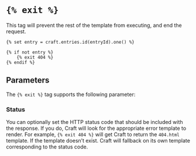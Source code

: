 # `{% exit %}`

This tag will prevent the rest of the template from executing, and end the request.

```twig
{% set entry = craft.entries.id(entryId).one() %}

{% if not entry %}
    {% exit 404 %}
{% endif %}
```

## Parameters

The `{% exit %}` tag supports the following parameter:

### Status

You can optionally set the HTTP status code that should be included with the response. If you do, Craft will look for the appropriate error template to render. For example, `{% exit 404 %}` will get Craft to return the `404.html` template. If the template doesn’t exist. Craft will fallback on its own template corresponding to the status code.
